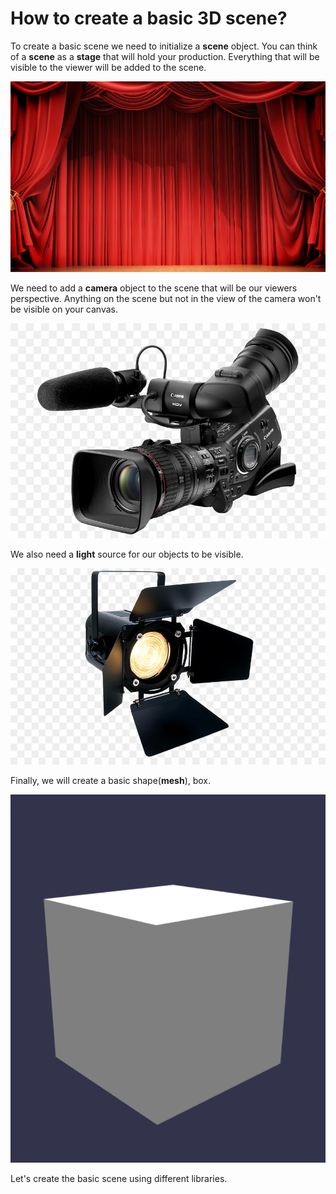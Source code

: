 # How to create a basic 3D scene?

To create a basic scene we need to initialize a **scene** object. You can think of a **scene** as a **stage** that will hold your production. Everything that will be visible to the viewer will be added to the scene.

![A scene is an object that holds everything you will display](../../../.gitbook/assets/2019-09-02_1246-660x400.png)

We need to add a **camera** object to the scene that will be our viewers perspective. Anything on the scene but not in the view of the camera won't be visible on your canvas. 

![Camera is essential for rendering your scene to canvas](../../../.gitbook/assets/professional-video-camera-high-definition-video-camcorder-png-favpng-deeud9gbwkfw1f1ge4pmnzpr6.jpg)

We also need a **light** source for our objects to be visible. 

![Without the lights, we will render only black to the canvas.](../../../.gitbook/assets/kisspng-stage-lighting-fresnel-lantern-light-emitting-diod-stage-light-5abfe733c8a9c2.4839009215225260038219.jpg)

Finally, we will create a basic shape\(**mesh**\), box. 

![Box Mesh to be rendered](../../../.gitbook/assets/boxmesh.png)

Let's create the basic scene using different libraries.

